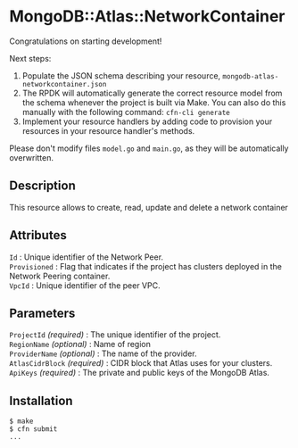 # MongoDB::Atlas::NetworkContainer

Congratulations on starting development!

Next steps:

1. Populate the JSON schema describing your resource, `mongodb-atlas-networkcontainer.json`
2. The RPDK will automatically generate the correct resource model from the
   schema whenever the project is built via Make.
   You can also do this manually with the following command: `cfn-cli generate`
3. Implement your resource handlers by adding code to provision your resources in your resource handler's methods.

Please don't modify files `model.go` and `main.go`, as they will be automatically overwritten.

## Description
This resource allows to create, read, update and delete a network container

## Attributes
`Id` : Unique identifier of the Network Peer.<br>
`Provisioned` : Flag that indicates if the project has clusters deployed in the Network Peering container.<br>
`VpcId` : Unique identifier of the peer VPC.<br>

## Parameters
`ProjectId` *(required)* : The unique identifier of the project.<br>
`RegionName` *(optional)* : Name of region<br>
`ProviderName` *(optional)* : The name of the provider.<br>
`AtlasCidrBlock` *(required)* : CIDR block that Atlas uses for your clusters.<br>
`ApiKeys` *(required)* : The private and public keys of the MongoDB Atlas.<br>

## Installation
    $ make
    $ cfn submit
    ...